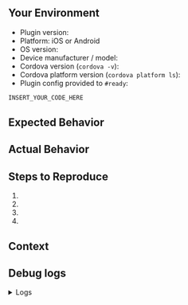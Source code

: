 <!--
*****************************************************************
* WARNING:  If you ignore this template, so too will your issue
*****************************************************************

 Provide a general summary of the issue in the Title above. Please use syntax highlighting when posting code. Wrap your code in three(3) back ticks (```) . Thank you.
-->
## Your Environment
* Plugin version:
* Platform: iOS or Android
* OS version:
* Device manufacturer / model:
* Cordova version (`cordova -v`):
* Cordova platform version (`cordova platform ls`):
* Plugin config provided to `#ready`:
```javascript <!-- syntax-highlighting:  paste your code below -->
INSERT_YOUR_CODE_HERE
```

## Expected Behavior
<!--- Tell us what should happen -->

## Actual Behavior
<!--- Tell us what happens instead -->

## Steps to Reproduce
<!--- reproduce this issue; include code to reproduce, if relevant -->
1.
2.
3.
4.

## Context
<!--- What were you trying to do? -->

## Debug logs
<!-- include iOS / Android logs
- ios XCode logs,
- use #getLog #emailLog methods (@see docs)
- Android: $ adb logcat
-->
<details>
	<summary>Logs</summary>

```<!-- Syntax highlighting:  DO NOT REMOVE -->
PASTE_YOUR_LOGS_HERE
```

</details>
